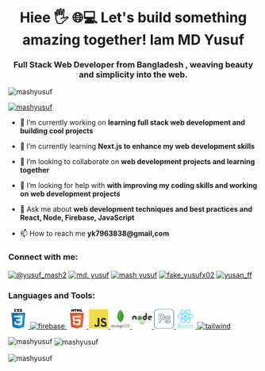 <h1 align="center">Hiee 🖐️ 🌐💻 Let's build something amazing together! Iam MD Yusuf</h1>
<h3 align="center">Full Stack Web Developer from Bangladesh , weaving beauty and simplicity into the web.</h3>

<p align="left"> <img src="https://komarev.com/ghpvc/?username=mashyusuf&label=Profile%20views&color=0e75b6&style=flat" alt="mashyusuf" /> </p>

<p align="left"> <a href="https://github.com/ryo-ma/github-profile-trophy"><img src="https://github-profile-trophy.vercel.app/?username=mashyusuf" alt="mashyusuf" /></a> </p>

- 🔭 I’m currently working on **learning full stack web development and building cool projects**

- 🌱 I’m currently learning **Next.js to enhance my web development skills**

- 👯 I’m looking to collaborate on **web development projects and learning together**

- 🤝 I’m looking for help with **with improving my coding skills and working on web development projects**

- 💬 Ask me about **web development techniques and best practices and React, Node, Firebase, JavaScript**

- 📫 How to reach me **yk7963838@gmail,com**

<h3 align="left">Connect with me:</h3>
<p align="left">
<a href="https://twitter.com/@yusuf_mash2" target="blank"><img align="center" src="https://raw.githubusercontent.com/rahuldkjain/github-profile-readme-generator/master/src/images/icons/Social/twitter.svg" alt="@yusuf_mash2" height="30" width="40" /></a>
<a href="https://linkedin.com/in/md. yusuf" target="blank"><img align="center" src="https://raw.githubusercontent.com/rahuldkjain/github-profile-readme-generator/master/src/images/icons/Social/linked-in-alt.svg" alt="md. yusuf" height="30" width="40" /></a>
<a href="https://fb.com/mash yusuf" target="blank"><img align="center" src="https://raw.githubusercontent.com/rahuldkjain/github-profile-readme-generator/master/src/images/icons/Social/facebook.svg" alt="mash yusuf" height="30" width="40" /></a>
<a href="https://instagram.com/fake_yusufx02" target="blank"><img align="center" src="https://raw.githubusercontent.com/rahuldkjain/github-profile-readme-generator/master/src/images/icons/Social/instagram.svg" alt="fake_yusufx02" height="30" width="40" /></a>
<a href="https://www.youtube.com/c/yusan_ff" target="blank"><img align="center" src="https://raw.githubusercontent.com/rahuldkjain/github-profile-readme-generator/master/src/images/icons/Social/youtube.svg" alt="yusan_ff" height="30" width="40" /></a>
</p>

<h3 align="left">Languages and Tools:</h3>
<p align="left"> <a href="https://www.w3schools.com/css/" target="_blank" rel="noreferrer"> <img src="https://raw.githubusercontent.com/devicons/devicon/master/icons/css3/css3-original-wordmark.svg" alt="css3" width="40" height="40"/> </a> <a href="https://firebase.google.com/" target="_blank" rel="noreferrer"> <img src="https://www.vectorlogo.zone/logos/firebase/firebase-icon.svg" alt="firebase" width="40" height="40"/> </a> <a href="https://www.w3.org/html/" target="_blank" rel="noreferrer"> <img src="https://raw.githubusercontent.com/devicons/devicon/master/icons/html5/html5-original-wordmark.svg" alt="html5" width="40" height="40"/> </a> <a href="https://developer.mozilla.org/en-US/docs/Web/JavaScript" target="_blank" rel="noreferrer"> <img src="https://raw.githubusercontent.com/devicons/devicon/master/icons/javascript/javascript-original.svg" alt="javascript" width="40" height="40"/> </a> <a href="https://www.mongodb.com/" target="_blank" rel="noreferrer"> <img src="https://raw.githubusercontent.com/devicons/devicon/master/icons/mongodb/mongodb-original-wordmark.svg" alt="mongodb" width="40" height="40"/> </a> <a href="https://nodejs.org" target="_blank" rel="noreferrer"> <img src="https://raw.githubusercontent.com/devicons/devicon/master/icons/nodejs/nodejs-original-wordmark.svg" alt="nodejs" width="40" height="40"/> </a> <a href="https://www.photoshop.com/en" target="_blank" rel="noreferrer"> <img src="https://raw.githubusercontent.com/devicons/devicon/master/icons/photoshop/photoshop-line.svg" alt="photoshop" width="40" height="40"/> </a> <a href="https://reactjs.org/" target="_blank" rel="noreferrer"> <img src="https://raw.githubusercontent.com/devicons/devicon/master/icons/react/react-original-wordmark.svg" alt="react" width="40" height="40"/> </a> <a href="https://tailwindcss.com/" target="_blank" rel="noreferrer"> <img src="https://www.vectorlogo.zone/logos/tailwindcss/tailwindcss-icon.svg" alt="tailwind" width="40" height="40"/> </a> </p>

<p><img align="left" src="https://github-readme-stats.vercel.app/api/top-langs?username=mashyusuf&show_icons=true&locale=en&layout=compact" alt="mashyusuf" /></p>

<p>&nbsp;<img align="center" src="https://github-readme-stats.vercel.app/api?username=mashyusuf&show_icons=true&locale=en" alt="mashyusuf" /></p>

<p><img align="center" src="https://github-readme-streak-stats.herokuapp.com/?user=mashyusuf&" alt="mashyusuf" /></p>

